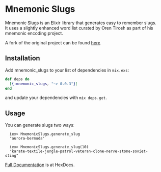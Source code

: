 # Mnemonic Slugs

Mnemonic Slugs is an Elixir library that generates easy to remember slugs. It 
uses a slightly enhanced word list curated by Oren Tirosh as part of his 
mnemonic encoding project.

A fork of the original project can be found [here](https://github.com/devshane/mnemonicode).

## Installation

Add mnemonic_slugs to your list of dependencies in `mix.exs`:

```elixir
def deps do
  [{:mnemonic_slugs, "~> 0.0.3"}]
end
```

and update your dependencies with `mix deps.get`.

## Usage

You can generate slugs two ways:

```
  iex> MnemonicSlugs.generate_slug
  "aurora-bermuda"

  iex> MnemonicSlugs.generate_slug(10)
  "karate-textile-jungle-patrol-veteran-clone-nerve-stone-soviet-sting"
```

[Full Documentation](https://hexdocs.pm/mnemonic_slugs/MnemonicSlugs.html) is at HexDocs.
